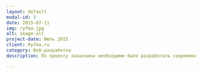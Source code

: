 ```yaml
---
layout: default
modal-id: 3
date: 2015-07-11
img: ryfma.jpg
alt: image-alt
project-date: Июль 2015
client: Ryfma.ru
category: Веб-разработка
description: По проекту заказчика необходимо было разработать современный, удобный дизайн для поискового портала по недвижимости.

---
```

